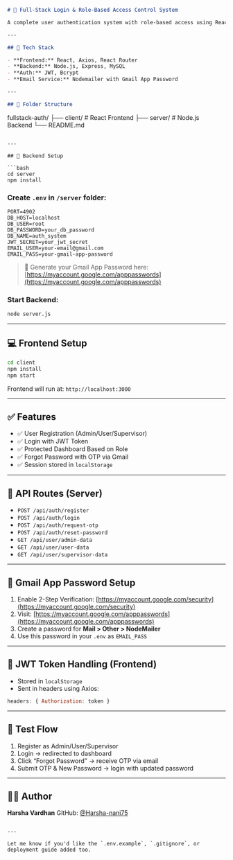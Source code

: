 
```markdown
# 🔐 Full-Stack Login & Role-Based Access Control System

A complete user authentication system with role-based access using React, Node.js, MySQL, and JWT. Includes registration, login, role-specific dashboards, and OTP-based password reset via Gmail.

---

## 🚀 Tech Stack

- **Frontend:** React, Axios, React Router
- **Backend:** Node.js, Express, MySQL
- **Auth:** JWT, Bcrypt
- **Email Service:** Nodemailer with Gmail App Password

---

## 📁 Folder Structure

```

fullstack-auth/
├── client/       # React Frontend
├── server/       # Node.js Backend
└── README.md

````

---

## 🔧 Backend Setup

```bash
cd server
npm install
````

### Create `.env` in `/server` folder:

```
PORT=4902
DB_HOST=localhost
DB_USER=root
DB_PASSWORD=your_db_password
DB_NAME=auth_system
JWT_SECRET=your_jwt_secret
EMAIL_USER=your-email@gmail.com
EMAIL_PASS=your-gmail-app-password
```

> 📌 Generate your Gmail App Password here: [https://myaccount.google.com/apppasswords](https://myaccount.google.com/apppasswords)

### Start Backend:

```bash
node server.js
```

---

## 💻 Frontend Setup

```bash
cd client
npm install
npm start
```

Frontend will run at: `http://localhost:3000`

---

## ✅ Features

* ✅ User Registration (Admin/User/Supervisor)
* ✅ Login with JWT Token
* ✅ Protected Dashboard Based on Role
* ✅ Forgot Password with OTP via Gmail
* ✅ Session stored in `localStorage`

---

## 🔐 API Routes (Server)

* `POST /api/auth/register`
* `POST /api/auth/login`
* `POST /api/auth/request-otp`
* `POST /api/auth/reset-password`
* `GET /api/user/admin-data`
* `GET /api/user/user-data`
* `GET /api/user/supervisor-data`

---

## 📮 Gmail App Password Setup

1. Enable 2-Step Verification: [https://myaccount.google.com/security](https://myaccount.google.com/security)
2. Visit: [https://myaccount.google.com/apppasswords](https://myaccount.google.com/apppasswords)
3. Create a password for **Mail > Other > NodeMailer**
4. Use this password in your `.env` as `EMAIL_PASS`

---

## 🔐 JWT Token Handling (Frontend)

* Stored in `localStorage`
* Sent in headers using Axios:

```js
headers: { Authorization: token }
```

---

## 🧪 Test Flow

1. Register as Admin/User/Supervisor
2. Login → redirected to dashboard
3. Click “Forgot Password” → receive OTP via email
4. Submit OTP & New Password → login with updated password

---

## 🙋‍♂️ Author

**Harsha Vardhan**
GitHub: [@Harsha-nani75](https://github.com/Harsha-nani75)

```

---

Let me know if you'd like the `.env.example`, `.gitignore`, or deployment guide added too.
```
